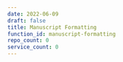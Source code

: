 ```yaml
---
date: 2022-06-09
draft: false
title: Manuscript Formatting
function_id: manuscript-formatting
repo_count: 0
service_count: 0
---
```



